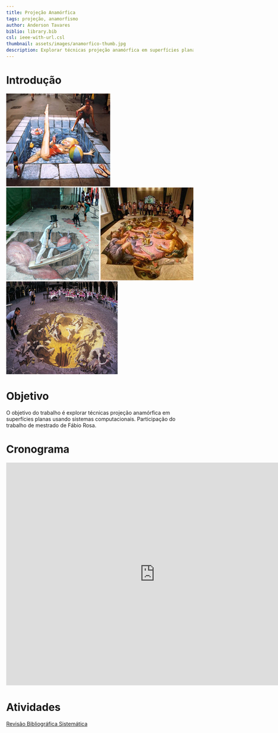 ```yaml
---
title: Projeção Anamórfica
tags: projeção, anamorfismo
author: Anderson Tavares
biblio: library.bib
csl: ieee-with-url.csl
thumbnail: assets/images/anamorfico-thumb.jpg
description: Explorar técnicas projeção anamórfica em superfícies planas usando sistemas computacionais.
---
```


# Introdução

<img class="anamorphism" src="../../assets/images/anamorphism-swimming.jpg"/>
<img class="anamorphism" src="../../assets/images/anamorphism-painting.jpg"/>
<img class="anamorphism" src="../../assets/images/anamorphism-painting1.jpg"/>
<img class="anamorphism" src="../../assets/images/anamorphism-painting3.jpg"/>


<script type="text/javascript">
function redimensionar()
{
	valor = $(".anamorphism");
	valor.each(function(i, obj){
		$(this).height($(this).width());
	});
}
$(window).resize(function () {
		redimensionar();
});
redimensionar();
</script>


# Objetivo

O objetivo do trabalho é explorar técnicas projeção anamórfica em superfícies planas usando sistemas computacionais. Participação do trabalho de mestrado de Fábio Rosa.

# Cronograma

<iframe src="https://www.google.com/calendar/embed?src=ksk6tqbdnq69c3vpcnjc5hd4p8%40group.calendar.google.com&ctz=America/Sao_Paulo" style="border: 0" width="800" height="600" frameborder="0" scrolling="no"></iframe>

# Atividades

[Revisão Bibliográfica Sistemática](2013-11-30-rbs.html)

